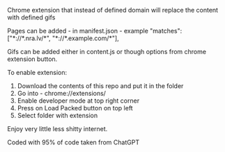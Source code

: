 Chrome extension that instead of defined domain will replace the content with defined gifs

Pages can be added - in manifest.json - example 
      "matches": ["\*://\*.nra.lv/\*", "\*://\*.example.com/\*"],

Gifs can be added either in content.js or though options from chrome extension button.

To enable extension:
1) Download the contents of this repo and put it in the folder
2) Go into - chrome://extensions/ 
3) Enable developer mode at top right corner
4) Press on Load Packed button on top left
5) Select folder with extension

Enjoy very little less shitty internet.

Coded with 95% of code taken from ChatGPT
